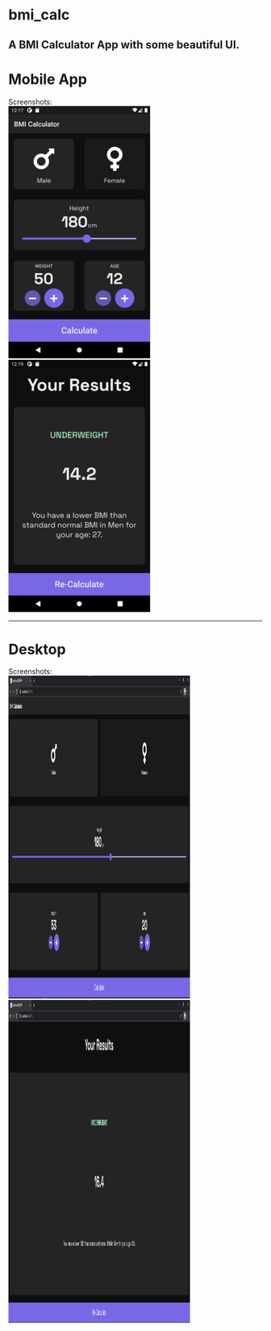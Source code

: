 # bmi_calc

A BMI Calculator App with some beautiful UI.
----
# Mobile App
<p> 
    Screenshots:
    <br>
    <img src="https://github.com/Akhmen18/bmi_calc/blob/main/SS1.png" height=500px>
    <img src="https://github.com/Akhmen18/bmi_calc/blob/main/SS2.png" height=500px>
    <br> </p>

----
# Desktop
<p> 
    Screenshots:
    <br>
    <img src="https://github.com/Akhmen18/bmi_calc/blob/main/Desktop-SS1.png" height=640px width=360px>
    <img src="https://github.com/Akhmen18/bmi_calc/blob/main/Desktop-SS2.png" height=640px width=360px>
    <br> </p>
